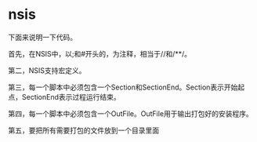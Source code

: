 # nsis

下面来说明一下代码。

首先，在NSIS中，以;和#开头的，为注释，相当于//和/**/。

第二，NSIS支持宏定义。

第三，每一个脚本中必须包含一个Section和SectionEnd。Section表示开始起点，SectionEnd表示过程运行结束。

第四，每一个脚本中必须包含一个OutFile。OutFile用于输出打包好的安装程序。

第五，要把所有需要打包的文件放到一个目录里面